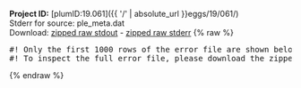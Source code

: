 **Project ID:** [plumID:19.061]({{ '/' | absolute_url }}eggs/19/061/)  
Stderr for source:  ple_meta.dat   
Download: [zipped raw stdout](ple_meta.dat.plumed_master.stdout.txt.zip) - [zipped raw stderr](ple_meta.dat.plumed_master.stderr.txt.zip) 
{% raw %}
<pre>
#! Only the first 1000 rows of the error file are shown below
#! To inspect the full error file, please download the zipped raw stderr file above
</pre>
{% endraw %}
